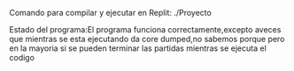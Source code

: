 Comando para compilar y ejecutar en Replit: ./Proyecto

Estado del programa:El programa funciona correctamente,excepto aveces que mientras 
se esta ejecutando da core dumped,no sabemos porque pero en la mayoria si se pueden terminar
las partidas mientras se ejecuta el codigo